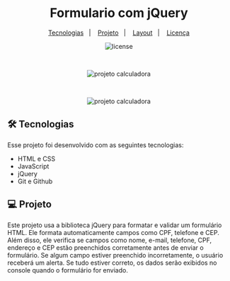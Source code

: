 <h1 align="center"> Formulario com jQuery </h1>

<p align="center">
  <a href="#tecnologias">Tecnologias</a>&nbsp;&nbsp;&nbsp;|&nbsp;&nbsp;&nbsp;
  <a href="#projeto">Projeto</a>&nbsp;&nbsp;&nbsp;|&nbsp;&nbsp;&nbsp;
  <a href="#layout">Layout</a>&nbsp;&nbsp;&nbsp;|&nbsp;&nbsp;&nbsp;
  <a href="#memo-Licença">Licença</a>
</p>

<p align="center">
  <img alt="license" src="https://img.shields.io/static/v1?label=license&message=MIT&color=49AA26&labelColor=000000">
</p>

<br>

<p align="center">
  <img alt="projeto calculadora" src="https://i.imgur.com/Uib9LKj.png">
</p>

<br>

<p align="center">
  <img alt="projeto calculadora" src="https://i.imgur.com/o1mW9tz.png">
</p>

## 🛠️ Tecnologias

Esse projeto foi desenvolvido com as seguintes tecnologias:

- HTML e CSS
- JavaScript
- jQuery
- Git e Github

## 💻 Projeto

Este projeto usa a biblioteca jQuery para formatar e validar um formulário HTML. Ele formata automaticamente campos como CPF, telefone e CEP. Além disso, ele verifica se campos como nome, e-mail, telefone, CPF, endereço e CEP estão preenchidos corretamente antes de enviar o formulário. Se algum campo estiver preenchido incorretamente, o usuário receberá um alerta. Se tudo estiver correto, os dados serão exibidos no console quando o formulário for enviado.
